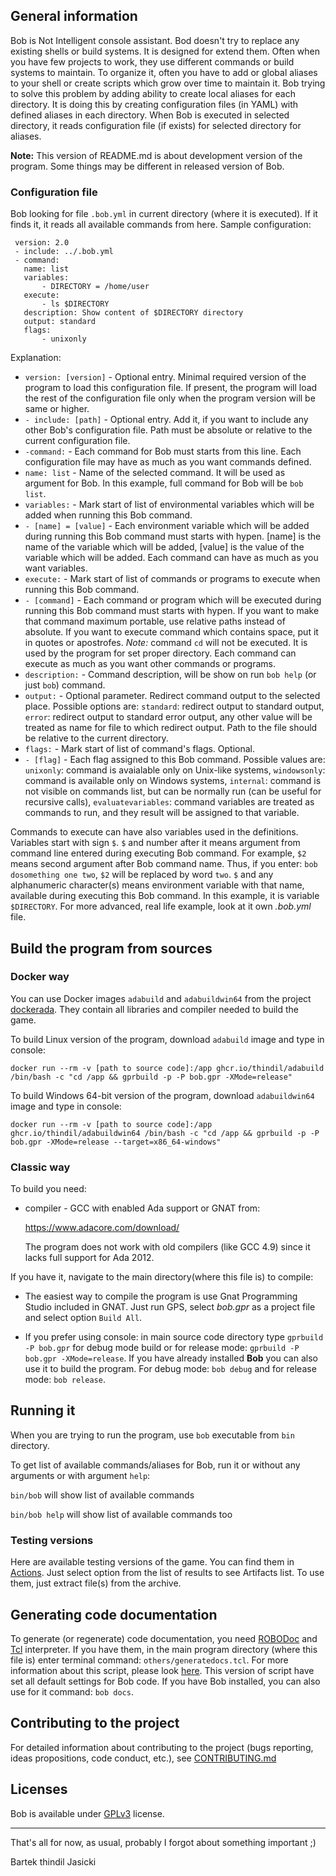 ## General information

Bob is Not Intelligent console assistant. Bod doesn't try to replace any
existing shells or build systems. It is designed for extend them. Often
when you have few projects to work, they use different commands or build
systems to maintain. To organize it, often you have to add or global aliases
to your shell or create scripts which grow over time to maintain it. Bob
trying to solve this problem by adding ability to create local aliases for
each directory. It is doing this by creating configuration files (in YAML) with
defined aliases in each directory. When Bob is executed in selected directory,
it reads configuration file (if exists) for selected directory for aliases.

**Note:** This version of README.md is about development version of the
program. Some things may be different in released version of Bob.

### Configuration file

Bob looking for file `.bob.yml` in current directory (where it is executed).
If it finds it, it reads all available commands from here. Sample
configuration:

     version: 2.0
     - include: ../.bob.yml
     - command:
       name: list
       variables:
           - DIRECTORY = /home/user
       execute:
           - ls $DIRECTORY
       description: Show content of $DIRECTORY directory
       output: standard
       flags:
           - unixonly

Explanation:

* `version: [version]` - Optional entry. Minimal required version of the
                         program to load this configuration file. If present,
                         the program will load the rest of the configuration
                         file only when the program version will be same or
                         higher.
* `- include: [path]`  - Optional entry. Add it, if you want to include any
                         other Bob's configuration file. Path must be
                         absolute or relative to the current configuration
                         file.
* `-command:`          - Each command for Bob must starts from this line.
                         Each configuration file may have as much as you
                         want commands defined.
* `name: list`         - Name of the selected command. It will be used as
                         argument for Bob. In this example, full command for
                         Bob will be `bob list`.
* `variables:`         - Mark start of list of environmental variables which
                         will be added when running this Bob command.
* `- [name] = [value]` - Each environment variable which will be added
                         during running this Bob command must starts with
                         hypen. [name] is the name of the variable which will
                         be added, [value] is the value of the variable which
                         will be added. Each command can have as much as you
                         want variables.
* `execute:`           - Mark start of list of commands or programs to execute
                         when running this Bob command.
* `- [command]`        - Each command or program which will be executed during
                         running this Bob command must starts with hypen. If
                         you want to make that command maximum portable, use
                         relative paths instead of absolute. If you want to
                         execute command which contains space, put it in
                         quotes or apostrofes. *Note:* command `cd` will not
                         be executed. It is used by the program for set proper
                         directory. Each command can execute as much as you
                         want other commands or programs.
* `description:`       - Command description, will be show on run `bob help`
                         (or just `bob`) command.
* `output:`            - Optional parameter. Redirect command output to the
                         selected place. Possible options are: `standard`:
                         redirect output to standard output, `error`: redirect
                         output to standard error output, any other value will
                         be treated as name for file to which redirect output.
                         Path to the file should be relative to the current
                         directory.
* `flags:`             - Mark start of list of command's flags. Optional.
* `- [flag]`           - Each flag assigned to this Bob command. Possible
                         values are: `unixonly`: command is avaialable only on
                         Unix-like systems, `windowsonly`: command is available
                         only on Windows systems, `internal`: command is not
                         visible on commands list, but can be normally run (can
                         be useful for recursive calls), `evaluatevariables`:
                         command variables are treated as commands to run, and
                         they result will be assigned to that variable.

Commands to execute can have also variables used in the definitions. Variables
start with sign `$`. `$` and number after it means argument from command line
entered during executing Bob command. For example, `$2` means second argument
after Bob command name. Thus, if you enter: `bob dosomething one two`, `$2`
will be replaced by word `two`. `$` and any alphanumeric character(s) means
environment variable with that name, available during executing this Bob
command. In this example, it is variable `$DIRECTORY`. For more advanced, real
life example, look at it own *.bob.yml* file.

## Build the program from sources

### Docker way

You can use Docker images `adabuild` and `adabuildwin64` from the project
[dockerada](https://github.com/thindil/dockerada). They contain all libraries
and compiler needed to build the game.

To build Linux version of the program, download `adabuild` image and type in
console:

`docker run --rm -v [path to source code]:/app ghcr.io/thindil/adabuild /bin/bash -c "cd /app && gprbuild -p -P bob.gpr -XMode=release"`

To build Windows 64-bit version of the program, download `adabuildwin64` image
and type in console:

`docker run --rm -v [path to source code]:/app ghcr.io/thindil/adabuildwin64 /bin/bash -c "cd /app && gprbuild -p -P bob.gpr -XMode=release --target=x86_64-windows"`

### Classic way

To build you need:

* compiler - GCC with enabled Ada support or GNAT from:

  https://www.adacore.com/download/

  The program does not work with old compilers (like GCC 4.9) since it
  lacks full support for Ada 2012.

If you have it, navigate to the main directory(where this file is) to compile:

* The easiest way to compile the program is use Gnat Programming Studio
  included in GNAT. Just run GPS, select *bob.gpr* as a project file and select
  option `Build All`.

* If you prefer using console: in main source code directory type
  `gprbuild -P bob.gpr` for debug mode build or for release mode:
  `gprbuild -P bob.gpr -XMode=release`. If you have already installed **Bob**
  you can also use it to build the program. For debug mode: `bob debug`
  and for release mode: `bob release`.

## Running it

When you are trying to run the program, use `bob` executable from `bin`
directory.

To get list of available commands/aliases for Bob, run it or without any
arguments or with argument `help`:

`bin/bob` will show list of available commands

`bin/bob help` will show list of available commands too

### Testing versions

Here are available testing versions of the game. You can find them
in [Actions](https://github.com/thindil/bob/actions?query=workflow%3A"Continuous+Integration").
Just select option from the list of results to see Artifacts list.
To use them, just extract file(s) from the archive.

## Generating code documentation

To generate (or regenerate) code documentation, you need [ROBODoc](https://rfsber.home.xs4all.nl/Robo/)
and [Tcl](http://tcl.tk) interpreter. If you have them, in the main program
directory (where this file is) enter terminal command:
`others/generatedocs.tcl`. For more information about this script, please look
[here](https://github.com/thindil/roboada#generatedocspy). This version of
script have set all default settings for Bob code. If you have Bob installed,
you can also use for it command: `bob docs`.

## Contributing to the project
For detailed information about contributing to the project (bugs reporting,
ideas propositions, code conduct, etc.), see [CONTRIBUTING.md](CONTRIBUTING.md)

## Licenses

Bob is available under [GPLv3](COPYING) license.

----

That's all for now, as usual, probably I forgot about something important ;)

Bartek thindil Jasicki
